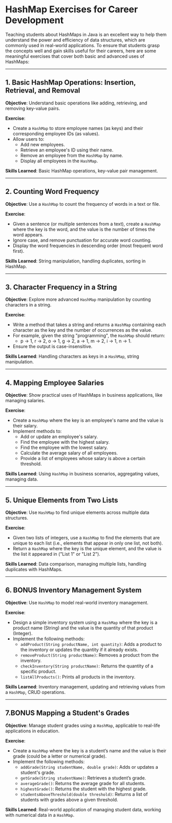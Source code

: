 # HashMap Exercises for Career Development

Teaching students about HashMaps in Java is an excellent way to help them understand the power and efficiency of data structures, which are commonly used in real-world applications. To ensure that students grasp the concepts well and gain skills useful for their careers, here are some meaningful exercises that cover both basic and advanced uses of HashMaps:

---

## 1. Basic HashMap Operations: Insertion, Retrieval, and Removal
**Objective**: Understand basic operations like adding, retrieving, and removing key-value pairs.

**Exercise**:
- Create a `HashMap` to store employee names (as keys) and their corresponding employee IDs (as values).
- Allow users to:
  - Add new employees.
  - Retrieve an employee's ID using their name.
  - Remove an employee from the `HashMap` by name.
  - Display all employees in the `HashMap`.

**Skills Learned**: Basic HashMap operations, key-value pair management.

---

## 2. Counting Word Frequency
**Objective**: Use a `HashMap` to count the frequency of words in a text or file.

**Exercise**:
- Given a sentence (or multiple sentences from a text), create a `HashMap` where the key is the word, and the value is the number of times the word appears.
- Ignore case, and remove punctuation for accurate word counting.
- Display the word frequencies in descending order (most frequent word first).

**Skills Learned**: String manipulation, handling duplicates, sorting in HashMap.

---

## 3. Character Frequency in a String
**Objective**: Explore more advanced `HashMap` manipulation by counting characters in a string.

**Exercise**:
- Write a method that takes a string and returns a `HashMap` containing each character as the key and the number of occurrences as the value.
- For example, given the string "programming", the `HashMap` should return:
  - p -> 1, r -> 2, o -> 1, g -> 2, a -> 1, m -> 2, i -> 1, n -> 1.
- Ensure the output is case-insensitive.

**Skills Learned**: Handling characters as keys in a `HashMap`, string manipulation.

---

## 4. Mapping Employee Salaries
**Objective**: Show practical uses of HashMaps in business applications, like managing salaries.

**Exercise**:
- Create a `HashMap` where the key is an employee's name and the value is their salary.
- Implement methods to:
  - Add or update an employee's salary.
  - Find the employee with the highest salary.
  - Find the employee with the lowest salary.
  - Calculate the average salary of all employees.
  - Provide a list of employees whose salary is above a certain threshold.

**Skills Learned**: Using `HashMap` in business scenarios, aggregating values, managing data.

---

## 5. Unique Elements from Two Lists
**Objective**: Use `HashMap` to find unique elements across multiple data structures.

**Exercise**:
- Given two lists of integers, use a `HashMap` to find the elements that are unique to each list (i.e., elements that appear in only one list, not both).
- Return a `HashMap` where the key is the unique element, and the value is the list it appeared in ("List 1" or "List 2").

**Skills Learned**: Data comparison, managing multiple lists, handling duplicates with HashMaps.

---

## 6. BONUS Inventory Management System
**Objective**: Use `HashMap` to model real-world inventory management.

**Exercise**:
- Design a simple inventory system using a `HashMap` where the key is a product name (String) and the value is the quantity of that product (Integer).
- Implement the following methods:
  - `addProduct(String productName, int quantity)`: Adds a product to the inventory or updates the quantity if it already exists.
  - `removeProduct(String productName)`: Removes a product from the inventory.
  - `checkInventory(String productName)`: Returns the quantity of a specific product.
  - `listAllProducts()`: Prints all products in the inventory.

**Skills Learned**: Inventory management, updating and retrieving values from a `HashMap`, CRUD operations.

---

## 7.BONUS Mapping a Student's Grades
**Objective**: Manage student grades using a `HashMap`, applicable to real-life applications in education.

**Exercise**:
- Create a `HashMap` where the key is a student’s name and the value is their grade (could be a letter or numerical grade).
- Implement the following methods:
  - `addGrade(String studentName, double grade)`: Adds or updates a student's grade.
  - `getGrade(String studentName)`: Retrieves a student’s grade.
  - `averageGrade()`: Returns the average grade for all students.
  - `highestGrade()`: Returns the student with the highest grade.
  - `studentsAboveThreshold(double threshold)`: Returns a list of students with grades above a given threshold.

**Skills Learned**: Real-world application of managing student data, working with numerical data in a `HashMap`.
